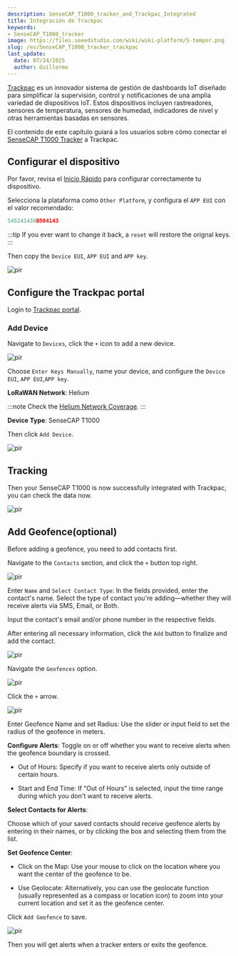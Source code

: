 ```yaml
---
description: SenseCAP_T1000_tracker_and_Trackpac_Integrated
title: Integración de Trackpac
keywords:
- SenseCAP_T1000_tracker
image: https://files.seeedstudio.com/wiki/wiki-platform/S-tempor.png
slug: /es/SenseCAP_T1000_tracker_trackpac
last_update:
  date: 07/24/2025
  author: Guillermo
---
```


[Trackpac](https://trackpac.io/) es un innovador sistema de gestión de dashboards IoT diseñado para simplificar la supervisión, control y notificaciones de una amplia variedad de dispositivos IoT. Estos dispositivos incluyen rastreadores, sensores de temperatura, sensores de humedad, indicadores de nivel y otras herramientas basadas en sensores.

El contenido de este capítulo guiará a los usuarios sobre cómo conectar el [SenseCAP T1000 Tracker](https://www.seeedstudio.com/SenseCAP-Card-Tracker-T1000-A-p-5697.html) a Trackpac.

## Configurar el dispositivo

Por favor, revisa el [Inicio Rápido](https://wiki.seeedstudio.com/Get_Started_with_SenseCAP_T1000_tracker/) para configurar correctamente tu dispositivo.

Selecciona la plataforma como `Other Platform`, y configura el `APP EUI` con el valor recomendado:

```cpp 
545241434B504143
```

:::tip
If you ever want to change it back, a `reset` will restore the orignal keys.
:::

Then copy the `Device EUI`, `APP EUI` and `APP key`.

<p style={{textAlign: 'center'}}><img src="https://files.seeedstudio.com/wiki/SenseCAP/Tracker/trackpac.png" alt="pir" width={300} height="auto" /></p>

## Configure the Trackpac portal

Login to [Trackpac portal](https://v2.trackpac.io).

### Add Device

Navigate to `Devices`, click the `+` icon to add a new device.

<p style={{textAlign: 'center'}}><img src="https://files.seeedstudio.com/wiki/SenseCAP/Tracker/add-device-trackpac.png" alt="pir" width={800} height="auto" /></p>

Choose `Enter Keys Manually`, name your device, and configure the `Device EUI`, `APP EUI`,`APP key`.

**LoRaWAN Network**: Helium

:::note
Check the [Helium Network Coverage](https://explorer.helium.com/).
:::

**Device Type**: SenseCAP T1000

Then click `Add Device`.

<p style={{textAlign: 'center'}}><img src="https://files.seeedstudio.com/wiki/SenseCAP/Tracker/add-trackpac.png" alt="pir" width={800} height="auto" /></p>

## Tracking

Then your SenseCAP T1000 is now successfully integrated with Trackpac, you can check the data now.

<p style={{textAlign: 'center'}}><img src="https://files.seeedstudio.com/wiki/SenseCAP/Tracker/check-trackpac.png" alt="pir" width={800} height="auto" /></p>

## Add Geofence(optional)

Before adding a geofence, you need to add contacts first.

Navigate to the `Contacts` section, and click the `+` button top right.

<p style={{textAlign: 'center'}}><img src="https://files.seeedstudio.com/wiki/SenseCAP/Tracker/contact1.png" alt="pir" width={800} height="auto" /></p>

Enter `Name` and `Select Contact Type`: In the fields provided, enter the contact's name. Select the type of contact you're adding—whether they will receive alerts via SMS, Email, or Both.

Input the contact's email and/or phone number in the respective fields.

After entering all necessary information, click the `Add` button to finalize and add the contact.

<p style={{textAlign: 'center'}}><img src="https://files.seeedstudio.com/wiki/SenseCAP/Tracker/contact2.png" alt="pir" width={800} height="auto" /></p>

Navigate the `Geofences` option.

<p style={{textAlign: 'center'}}><img src="https://files.seeedstudio.com/wiki/SenseCAP/Tracker/geofence1.png" alt="pir" width={800} height="auto" /></p>

Click the `+` arrow.

<p style={{textAlign: 'center'}}><img src="https://files.seeedstudio.com/wiki/SenseCAP/Tracker/geofence2.png" alt="pir" width={800} height="auto" /></p>

Enter Geofence Name and set Radius: Use the slider or input field to set the radius of the geofence in meters.

**Configure Alerts**: Toggle on or off whether you want to receive alerts when the geofence boundary is crossed.

* Out of Hours: Specify if you want to receive alerts only outside of certain hours.

* Start and End Time: If "Out of Hours" is selected, input the time range during which you don't want to receive alerts.

**Select Contacts for Alerts**: 

Choose which of your saved contacts should receive geofence alerts by entering in their names, or by clicking the box and selecting them from the list.

**Set Geofence Center**:

* Click on the Map: Use your mouse to click on the location where you want the center of the geofence to be.

* Use Geolocate: Alternatively, you can use the geolocate function (usually represented as a compass or location icon) to zoom into your current location and set it as the geofence center.

Click `Add Geofence` to save.

<p style={{textAlign: 'center'}}><img src="https://files.seeedstudio.com/wiki/SenseCAP/Tracker/geofence3.png" alt="pir" width={800} height="auto" /></p>

Then you will get alerts when a tracker enters or exits the geofence.
